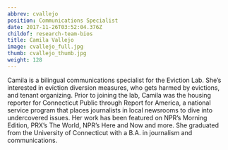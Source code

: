 ```yaml
---
abbrev: cvallejo
position: Communications Specialist
date: 2017-11-26T03:52:04.376Z
childof: research-team-bios
title: Camila Vallejo
image: cvallejo_full.jpg
thumb: cvallejo_thumb.jpg
weight: 128
---
```

Camila is a bilingual communications specialist for the Eviction Lab. She’s interested in eviction diversion measures, who gets harmed by evictions, and tenant organizing. Prior to joining the lab, Camila was the housing reporter for Connecticut Public through Report for America, a national service program that places journalists in local newsrooms to dive into undercovered issues. Her work has been featured on NPR’s Morning Edition, PRX’s The World, NPR’s Here and Now and more. She graduated from the University of Connecticut with a B.A. in journalism and communications.

